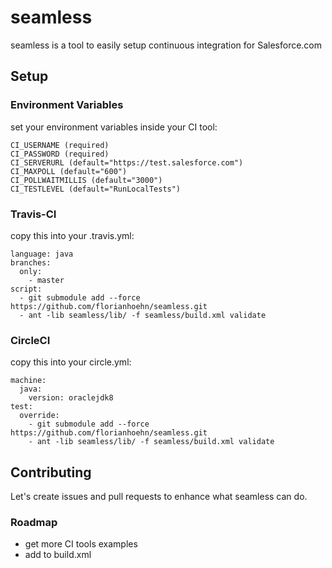 # seamless
seamless is a tool to easily setup continuous integration for Salesforce.com

## Setup

### Environment Variables
set your environment variables inside your CI tool:
```
CI_USERNAME (required)
CI_PASSWORD (required)
CI_SERVERURL (default="https://test.salesforce.com")
CI_MAXPOLL (default="600")
CI_POLLWAITMILLIS (default="3000")
CI_TESTLEVEL (default="RunLocalTests")
```

### Travis-CI
copy this into your .travis.yml:
```
language: java
branches:
  only: 
    - master
script: 
  - git submodule add --force https://github.com/florianhoehn/seamless.git
  - ant -lib seamless/lib/ -f seamless/build.xml validate
```

### CircleCI
copy this into your circle.yml:
```
machine:
  java:
    version: oraclejdk8
test:
  override:
    - git submodule add --force https://github.com/florianhoehn/seamless.git
    - ant -lib seamless/lib/ -f seamless/build.xml validate
```

## Contributing
Let's create issues and pull requests to enhance what seamless can do.

### Roadmap
- get more CI tools examples
- add to build.xml
